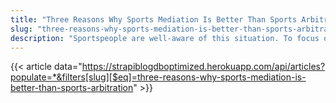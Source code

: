 ```yaml
---
title: "Three Reasons Why Sports Mediation Is Better Than Sports Arbitration"
slug: "three-reasons-why-sports-mediation-is-better-than-sports-arbitration"
description: "Sportspeople are well-aware of this situation. To focus on their performance, they prefer to settle it via sports mediators when they have issues with a player, sponsor, or team management. And this gives them several advantages that would be otherwise impossible in case they adopt sports arbitration. Let’s look at these benefits one by one."
---
```


{{< article data="https://strapiblogdboptimized.herokuapp.com/api/articles?populate=*&filters[slug][$eq]=three-reasons-why-sports-mediation-is-better-than-sports-arbitration" >}}
